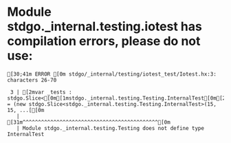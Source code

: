 # Module stdgo._internal.testing.iotest has compilation errors, please do not use:
```
[30;41m ERROR [0m stdgo/_internal/testing/iotest_test/Iotest.hx:3: characters 26-70

 3 | [2mvar _tests : stdgo.Slice<[0m[1mstdgo._internal.testing.Testing.InternalTest[0m[2m> = (new stdgo.Slice<stdgo._internal.testing.Testing.InternalTest>(15, 15, ...[[0m
   |                          [31m^^^^^^^^^^^^^^^^^^^^^^^^^^^^^^^^^^^^^^^^^^^^[0m
   | Module stdgo._internal.testing.Testing does not define type InternalTest


```

